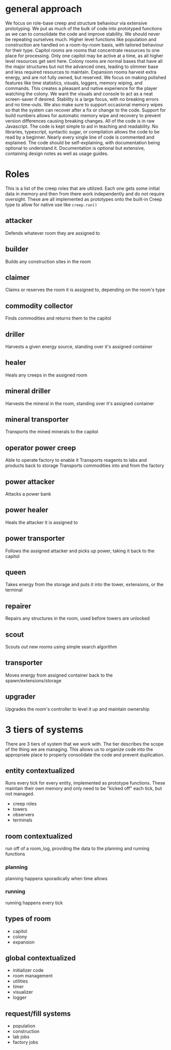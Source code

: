 # general approach

We focus on role-base creep and structure behaviour via extensive prototyping.
We put as much of the bulk of code into prototyped functions as we can to consolidate the code and improve stability.
We should never be repeating ourselves much.
Higher level functions like population and construction are handled on a room-by-room basis, with tailored behaviour for
their type.
Capitol rooms are rooms that concentrate resources to one place for processing.
Only one capitol may be active at a time, as all higher level resources get sent here.
Colony rooms are normal bases that have all the major structures but not the advanced ones, leading to slimmer base and
less required resources to maintain.
Expansion rooms harvest extra energy, and are not fully owned, but reserved.
We focus on making polished features like time statistics, visuals, loggers, memory wiping, and commands.
This creates a pleasant and native experience for the player watching the colony.
We want the visuals and console to act as a neat screen-saver if desired.
Stability is a large focus, with no breaking errors and no time-outs.
We also make sure to support occasional memory wipes so that the system can recover after a fix or change to the code.
Support for build numbers allows for automatic memory wipe and recovery to prevent version differences causing breaking
changes.
All of the code is in raw Javascript.
The code is kept simple to aid in teaching and readability.
No libraries, typescript, syntactic sugar, or compilation allows the code to be read by a beginner.
Nearly every single line of code is commented and explained.
The code should be self-explaining, with documentation being optional to understand it.
Documentation is optional but extensive, containing design notes as well as usage guides.

# Roles

This is a list of the creep roles that are utilized.
Each one gets some initial data in memory and then from there work independently and do not require oversight.
These are all implemented as prototypes onto the built-in Creep type to allow for native use like `creep.run()`

## attacker

Defends whatever room they are assigned to

## builder

Builds any construction sites in the room

## claimer

Claims or reserves the room it is assigned to, depending on the room's type

## commodity collector

Finds commodities and returns them to the capitol

## driller

Harvests a given energy source, standing over it's assigned container

## healer

Heals any creeps in the assigned room

## mineral driller

Harvests the mineral in the room, standing over it's assigned container

## mineral transporter

Transports the mined minerals to the capitol

## operator power creep

Able to operate factory to enable it
Transports reagents to labs and products back to storage
Transports commodities into and from the factory

## power attacker

Attacks a power bank

## power healer

Heals the attacker it is assigned to

## power transporter

Follows the assigned attacker and picks up power, taking it back to the capitol

## queen

Takes energy from the storage and puts it into the tower, extensions, or the terminal

## repairer

Repairs any structures in the room, used before towers are unlocked

## scout

Scouts out new rooms using simple search algorithm

## transporter

Moves energy from assigned container back to the spawn/extensions/storage

## upgrader

Upgrades the room's controller to level it up and maintain ownership

# 3 tiers of systems

There are 3 tiers of system that we work with.
The tier describes the scope of the thing we are managing.
This allows us to organize code into the appropriate place to properly consolidate the code and prevent duplication.

## entity contextualized

Runs every tick for every entity, implemented as prototype functions.
These maintain their own memory and only need to be "kicked off" each tick, but not managed.

- creep roles
- towers
- observers
- terminals

## room contextualized

run off of a room_log, providing the data to the planning and running functions

### planning

planning happens sporadically when time allows

### running

running happens every tick

## types of room

- capitol
- colony
- expansion

## global contextualized

- initializer code
- room management
- utilities
- timer
- visualizer
- logger

## request/fill systems

- population
- construction
- lab jobs
- factory jobs
